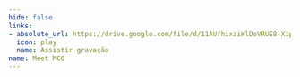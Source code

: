 ```yaml
---
hide: false
links:
- absolute_url: https://drive.google.com/file/d/11AUfhixziWlDoVRUE8-X1pIO2wlZxtis/view?usp=sharing
  icon: play
  name: Assistir gravação
name: Meet MC6
---
```

